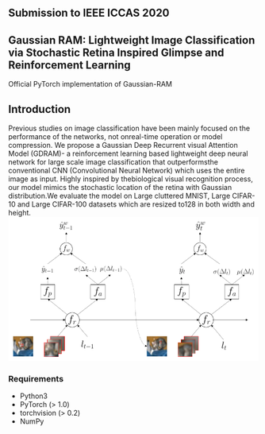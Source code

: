 ## Submission to IEEE ICCAS 2020
## Gaussian RAM: Lightweight Image Classification via Stochastic Retina Inspired Glimpse and Reinforcement Learning


Official PyTorch implementation of Gaussian-RAM


## Introduction
Previous studies on image classification have been mainly focused on the performance of the networks, not onreal-time operation or model compression.  We propose a Gaussian Deep Recurrent visual Attention Model (GDRAM)- a reinforcement learning based lightweight deep neural network for large scale image classification that outperformsthe conventional CNN (Convolutional Neural Network) which uses the entire image as input.  Highly inspired by thebiological visual recognition process, our model mimics the stochastic location of the retina with Gaussian distribution.We evaluate the model on Large cluttered MNIST, Large CIFAR-10 and Large CIFAR-100 datasets which are resized to128 in both width and height.
![Figure](resized.png)
### Requirements
- Python3
- PyTorch (> 1.0)
- torchvision (> 0.2)
- NumPy
